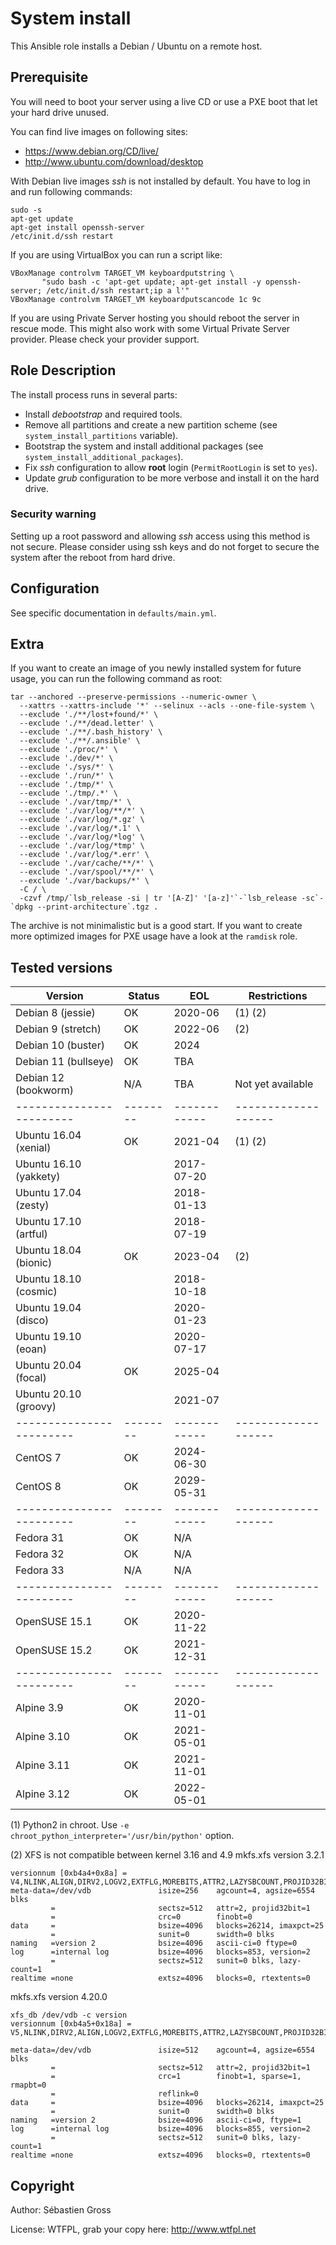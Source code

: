 <!--

---
lang: american
---
-->

# System install

This Ansible role installs a Debian / Ubuntu on a remote host.

## Prerequisite

You will need to boot your server using a live CD or use a PXE boot that let
your hard drive unused.

You can find live images on following sites:

- https://www.debian.org/CD/live/
- http://www.ubuntu.com/download/desktop

With Debian live images *ssh* is not installed by default. You have to log
in and run following commands:

```shell
sudo -s
apt-get update
apt-get install openssh-server
/etc/init.d/ssh restart
```

If you are using VirtualBox you can run a script like:

```shell
VBoxManage controlvm TARGET_VM keyboardputstring \
	   "sudo bash -c 'apt-get update; apt-get install -y openssh-server; /etc/init.d/ssh restart;ip a l'"
VBoxManage controlvm TARGET_VM keyboardputscancode 1c 9c
```


If you are using Private Server hosting you should reboot the server in
rescue mode. This might also work with some Virtual Private Server
provider. Please check your provider support.


## Role Description

The install process runs in several parts:

- Install *debootstrap* and required tools.
- Remove all partitions and create a new partition scheme (see
  `system_install_partitions` variable).
- Bootstrap the system and install additional packages (see
  `system_install_additional_packages`).
- Fix *ssh* configuration to allow **root** login (`PermitRootLogin` is set
  to `yes`).
- Update *grub* configuration to be more verbose and install it on the hard
  drive.


### Security warning

Setting up a root password and allowing *ssh* access using this method is
not secure. Please consider using ssh keys and do not forget to secure the
system after the reboot from hard drive.

## Configuration

See specific documentation in `defaults/main.yml`.

## Extra

If you want to create an image of you newly installed system for future
usage, you can run the following command as root:


```
tar --anchored --preserve-permissions --numeric-owner \
  --xattrs --xattrs-include '*' --selinux --acls --one-file-system \
  --exclude './**/lost+found/*' \
  --exclude './**/dead.letter' \
  --exclude './**/.bash_history' \
  --exclude './**/.ansible' \
  --exclude './proc/*' \
  --exclude './dev/*' \
  --exclude './sys/*' \
  --exclude './run/*' \
  --exclude './tmp/*' \
  --exclude './tmp/.*' \
  --exclude './var/tmp/*' \
  --exclude './var/log/**/*' \
  --exclude './var/log/*.gz' \
  --exclude './var/log/*.1' \
  --exclude './var/log/*log' \
  --exclude './var/log/*tmp' \
  --exclude './var/log/*.err' \
  --exclude './var/cache/**/*' \
  --exclude './var/spool/**/*' \
  --exclude './var/backups/*' \
  -C / \
  -czvf /tmp/`lsb_release -si | tr '[A-Z]' '[a-z]'`-`lsb_release -sc`-`dpkg --print-architecture`.tgz .
```

The archive is not minimalistic but is a good start. If you want to create
more optimized images for PXE usage have a look at the `ramdisk` role.


## Tested versions


| Version                | Status | EOL        | Restrictions      |
|------------------------|--------|------------|-------------------|
| Debian 8 (jessie)      | OK     | 2020-06    | (1) (2)           |
| Debian 9 (stretch)     | OK     | 2022-06    | (2)               |
| Debian 10 (buster)     | OK     | 2024       |                   |
| Debian 11 (bullseye)   | OK     | TBA        |                   |
| Debian 12 (bookworm)   | N/A    | TBA        | Not yet available |
|------------------------|--------|------------|-------------------|
| Ubuntu 16.04 (xenial)  | OK     | 2021-04    | (1) (2)           |
| Ubuntu 16.10 (yakkety) |        | 2017-07-20 |                   |
| Ubuntu 17.04 (zesty)   |        | 2018-01-13 |                   |
| Ubuntu 17.10 (artful)  |        | 2018-07-19 |                   |
| Ubuntu 18.04 (bionic)  | OK     | 2023-04    | (2)               |
| Ubuntu 18.10 (cosmic)  |        | 2018-10-18 |                   |
| Ubuntu 19.04 (disco)   |        | 2020-01-23 |                   |
| Ubuntu 19.10 (eoan)    |        | 2020-07-17 |                   |
| Ubuntu 20.04 (focal)   | OK     | 2025-04    |                   |
| Ubuntu 20.10 (groovy)  |        | 2021-07    |                   |
|------------------------|--------|------------|-------------------|
| CentOS 7               | OK     | 2024-06-30 |                   |
| CentOS 8               | OK     | 2029-05-31 |                   |
|------------------------|--------|------------|-------------------|
| Fedora 31              | OK     | N/A        |                   |
| Fedora 32              | OK     | N/A        |                   |
| Fedora 33              | N/A    | N/A        |                   |
|------------------------|--------|------------|-------------------|
| OpenSUSE 15.1          | OK     | 2020-11-22 |                   |
| OpenSUSE 15.2          | OK     | 2021-12-31 |                   |
|------------------------|--------|------------|-------------------|
| Alpine 3.9             | OK     | 2020-11-01 |                   |
| Alpine 3.10            | OK     | 2021-05-01 |                   |
| Alpine 3.11            | OK     | 2021-11-01 |                   |
| Alpine 3.12            | OK     | 2022-05-01 |                   |



(1) Python2 in chroot. Use `-e chroot_python_interpreter='/usr/bin/python'` option.

(2) XFS is not compatible between kernel 3.16 and 4.9
mkfs.xfs version 3.2.1
```
versionnum [0xb4a4+0x8a] = V4,NLINK,ALIGN,DIRV2,LOGV2,EXTFLG,MOREBITS,ATTR2,LAZYSBCOUNT,PROJID32BIT
meta-data=/dev/vdb               isize=256    agcount=4, agsize=6554 blks
         =                       sectsz=512   attr=2, projid32bit=1
         =                       crc=0        finobt=0
data     =                       bsize=4096   blocks=26214, imaxpct=25
         =                       sunit=0      swidth=0 blks
naming   =version 2              bsize=4096   ascii-ci=0 ftype=0
log      =internal log           bsize=4096   blocks=853, version=2
         =                       sectsz=512   sunit=0 blks, lazy-count=1
realtime =none                   extsz=4096   blocks=0, rtextents=0
```

mkfs.xfs version 4.20.0
```
xfs_db /dev/vdb -c version
versionnum [0xb4a5+0x18a] = V5,NLINK,DIRV2,ALIGN,LOGV2,EXTFLG,MOREBITS,ATTR2,LAZYSBCOUNT,PROJID32BIT,CRC,FTYPE,FINOBT,SPARSE_INODES

meta-data=/dev/vdb               isize=512    agcount=4, agsize=6554 blks
         =                       sectsz=512   attr=2, projid32bit=1
         =                       crc=1        finobt=1, sparse=1, rmapbt=0
         =                       reflink=0
data     =                       bsize=4096   blocks=26214, imaxpct=25
         =                       sunit=0      swidth=0 blks
naming   =version 2              bsize=4096   ascii-ci=0, ftype=1
log      =internal log           bsize=4096   blocks=855, version=2
         =                       sectsz=512   sunit=0 blks, lazy-count=1
realtime =none                   extsz=4096   blocks=0, rtextents=0
```


## Copyright

Author: Sébastien Gross

License: WTFPL, grab your copy here: http://www.wtfpl.net

